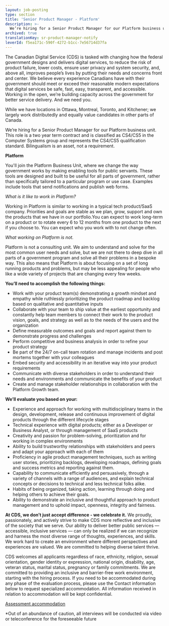 ```yaml
---
layout: job-posting
type: section
title: 'Senior Product Manager - Platform'
description: >-
  We’re hiring for a Senior Product Manager for our Platform business unit.
archived: true
translationKey: sr-product-manager-notify
leverId: f5ea171c-590f-4272-b1cc-7e56714d37fa
---
```


The Canadian Digital Service (CDS) is tasked with changing how the federal government designs and delivers digital services, to reduce the risk of product failure, lower costs, ensure user privacy and system security, and, above all, improves people’s lives by putting their needs and concerns front and center. We believe every experience Canadians have with their government should meet or exceed their reasonable modern expectations that digital services be safe, fast, easy, transparent, and accessible. Working in the open, we’re building capacity across the government for better service delivery. And we need you.

While we have locations in Ottawa, Montreal, Toronto, and Kitchener; we largely work distributedly and equally value candidates in other parts of Canada.

We’re hiring for a Senior Product Manager for our Platform business unit. This role is a two year term contract and is classified as CS4/CS5 in the Computer Systems group and represents the CS4/CS5 qualification standard. Bilingualism is an asset, not a requirement. 

**Platform**

You'll join the Platform Business Unit, where we change the way government works by making enabling tools for public servants. These tools are designed and built to be useful for all parts of government, rather than specifically tailored to a particular program or use case. Examples include tools that send notifications and publish web forms.

*What is it like to work in Platform?*

Working in Platform is similar to working in a typical tech product/SaaS company. Priorities and goals are stable as we plan, grow, support and own the products that we have in our portfolio.You can expect to work long-term on a product or to rotate every 6 to 12 months from one product to the next if you choose to. You can expect who you work with to not change often.

*What working on Platform is not.*

Platform is not a consulting unit. We aim to understand and solve for the most common user needs and solve, but we are not there to deep dive in all parts of a government program and solve all their problems in a bespoke way. This also means that Platform is about focusing on a set of long running products and problems, but may be less appealing for people who like a wide variety of projects that are changing every few weeks.


**You’ll need to accomplish the following things:**

- Work with your product team(s) demonstrating a growth mindset and empathy while ruthlessly prioritizing the product roadmap and backlog based on qualitative and quantitative inputs
- Collaborate with your team to ship value at the earliest opportunity and constantly help team members to connect their work to the product vision, goals, and strategy as well as to the needs of the users and the organization 
- Define measurable outcomes and goals and report against them to demonstrate progress and challenges
- Perform competitive and business analysis in order to refine your product strategy 
- Be part of the 24/7 on-call team rotation and manage incidents and post mortems together with your colleagues 
- Embed security and accessibility in an iterative way into your product requirements 
- Communicate with diverse stakeholders in order to understand their needs and environments and communicate the benefits of your product 
- Create and manage stakeholder relationships in collaboration with the Platform Growth team. 

**We’ll evaluate you based on your:**

- Experience and approach for working with multidisciplinary teams in the design, development, release and continuous improvement of digital products through the different lifecycle stages 
- Technical experience with digital products; either as a Developer or Business Analyst, or through management of SaaS products
- Creativity and passion for problem-solving, prioritization and for working in complex environments
- Ability to build trustworthy relationships with stakeholders and peers and adapt your approach with each of them
- Proficiency in agile product management techniques, such as writing user stories, prioritizing backlogs, developing roadmaps, defining goals and success metrics and reporting against them.
- Capability to communicate efficiently and persuasively, through a variety of channels with a range of audiences, and explain technical concepts or decisions to technical and less technical folks alike. 
- Habits of being organized, taking action, learning through doing and helping others to achieve their goals.
- Ability to demonstrate an inclusive and thoughtful approach to product management and to uphold impact, openness, integrity and fairness.

**At CDS, we don’t just accept difference - we celebrate it.**
We proudly, passionately, and actively strive to make CDS more reflective and inclusive of the society that we serve. Our ability to deliver better public services — accessible, inclusive services — can only be realized if we can recognize and harness the most diverse range of thoughts, experiences, and skills. We work hard to create an environment where different perspectives and experiences are valued. We are committed to helping diverse talent thrive.

CDS welcomes all applicants regardless of race, ethnicity, religion, sexual orientation, gender identity or expression, national origin, disability, age, veteran status, marital status, pregnancy or family commitments. We are committed to providing an inclusive and barrier-free work environment, starting with the hiring process. If you need to be accommodated during any phase of the evaluation process, please use the Contact information below to request specialized accommodation. All information received in relation to accommodation will be kept confidential.

[Assessment accommodation](https://www.canada.ca/en/public-service-commission/services/assessment-accommodation-page.html)

*Out of an abundance of caution, all interviews will be conducted via video or teleconference for the foreseeable future


